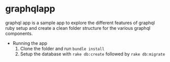 # graphqlapp

graphql app is a sample app to explore the different features of graphql ruby setup and create a clean folder structure for the various graphql components.

* Running the app
  1. Clone the folder and run `bundle install`
  2. Setup the database with `rake db:create` followed by `rake db:migrate`
